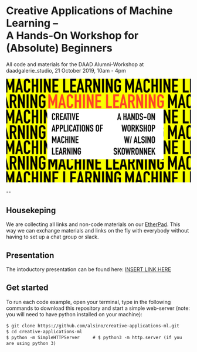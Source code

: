 # Creative Applications of Machine Learning –  <br/> A Hands-On Workshop for (Absolute) Beginners

All code and materials for the DAAD Alumni-Workshop at daadgalerie_studio, 21 October 2019, 10am - 4pm

![Workshop teaser](https://github.com/alsino/creative-applications-ml/blob/master/img/intro.jpeg)

--

## Housekeping

We are collecting all links and non-code materials on our [EtherPad](https://etherpad.net/p/creative-applications-ml). This way we can exchange materials and links on the fly with everybody without having to set up a chat group or slack.


## Presentation

The intoductory presentation can be found here: [INSERT LINK HERE](https://etherpad.net/p/creative-applications-ml)


## Get started
To run each code example, open your terminal, type in the following commands to download this repository and start a simple web-server (note: you will need to have python installed on your machine):
```
$ git clone https://github.com/alsino/creative-applications-ml.git
$ cd creative-applications-ml
$ python -m SimpleHTTPServer     # $ python3 -m http.server (if you are using python 3)

